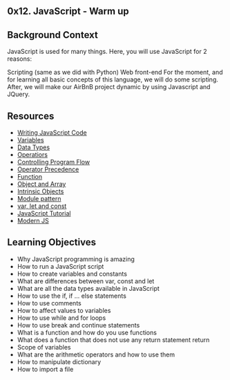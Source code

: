 ## 0x12. JavaScript - Warm up
## Background Context
JavaScript is used for many things. Here, you will use JavaScript for 2 reasons:

Scripting (same as we did with Python)
Web front-end
For the moment, and for learning all basic concepts of this language, we will do some scripting. After, we will make our AirBnB project dynamic by using Javascript and JQuery.
## Resources
* [Writing JavaScript Code](https://intranet.alxswe.com/rltoken/3HLjEesLsmyWfRUWnxgUGg)
* [Variables](https://intranet.alxswe.com/rltoken/zgOWmcpVLZFEmFlmuwayyg)
* [Data Types](https://intranet.alxswe.com/rltoken/VPd6JWaLrwOBzjAeXNAEqg)
* [Operatiors](https://intranet.alxswe.com/rltoken/3HLjEesLsmyWfRUWnxgUGg)
* [Controlling Program Flow](https://intranet.alxswe.com/rltoken/tsreKcNh_KmTmLPHsfvJRw)
* [Operator Precedence](https://intranet.alxswe.com/rltoken/PHtcJJk30gBNmlFQ9R4RVg)
* [Function](https://intranet.alxswe.com/rltoken/e3EfHIxICdIncGBwwIDbXQ)
* [Object and Array](https://intranet.alxswe.com/rltoken/jg7IbvJpV2oLIKgqOAQH1g)
* [Intrinsic Objects](https://intranet.alxswe.com/rltoken/jg7IbvJpV2oLIKgqOAQH1g)
* [Module pattern](https://intranet.alxswe.com/rltoken/g-MgvO09Ur02RhM63gVyXw)
* [var, let and const](https://intranet.alxswe.com/rltoken/gJi61GeJTRX0g-M0Rx-0Iw)
* [JavaScript Tutorial](https://intranet.alxswe.com/rltoken/Y8hkOcy5jO22lQGyF6_NiA)
* [Modern JS](https://intranet.alxswe.com/rltoken/NZawtiBjWUpiojnrtVywNw)
## Learning Objectives
* Why JavaScript programming is amazing
* How to run a JavaScript script
* How to create variables and constants
* What are differences between var, const and let
* What are all the data types available in JavaScript
* How to use the if, if ... else statements
* How to use comments
* How to affect values to variables
* How to use while and for loops
* How to use break and continue statements
* What is a function and how do you use functions
* What does a function that does not use any return statement return
* Scope of variables
* What are the arithmetic operators and how to use them
* How to manipulate dictionary
* How to import a file
